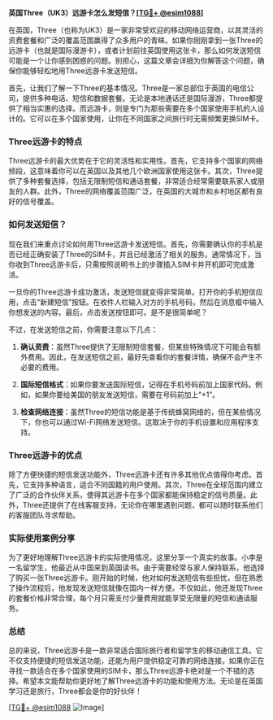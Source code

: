 **英国Three（UK3）远游卡怎么发短信？[[TG💪+ @esim1088](https://t.me/s/esim1088)]**

在英国，Three（也称为UK3）是一家非常受欢迎的移动网络运营商，以其灵活的资费套餐和广泛的覆盖范围赢得了众多用户的青睐。如果你刚刚拿到一张Three的远游卡（也就是国际漫游卡），或者计划前往英国使用这张卡，那么如何发送短信可能是一个让你感到困惑的问题。别担心，这篇文章会详细为你解答这个问题，确保你能够轻松地用Three远游卡发送短信。

首先，让我们了解一下Three的基本情况。Three是一家总部位于英国的电信公司，提供多种电话、短信和数据套餐。无论是本地通话还是国际漫游，Three都提供了相当实惠的选择。而远游卡，则是专门为那些需要在多个国家使用手机的人设计的。它可以在多个国家使用，让你在不同国家之间旅行时无需频繁更换SIM卡。

### Three远游卡的特点

Three远游卡的最大优势在于它的灵活性和实用性。首先，它支持多个国家的网络频段，这意味着你可以在英国以及其他几个欧洲国家使用这张卡。其次，Three提供了多种套餐选择，包括无限制短信和通话套餐，非常适合经常需要联系家人或朋友的人群。此外，Three的网络覆盖范围广泛，在英国的大城市和乡村地区都有良好的信号覆盖。

### 如何发送短信？

现在我们来重点讨论如何用Three远游卡发送短信。首先，你需要确认你的手机是否已经正确安装了Three的SIM卡，并且已经激活了相关的服务。通常情况下，当你收到Three远游卡后，只需按照说明书上的步骤插入SIM卡并开机即可完成激活。

一旦你的Three远游卡成功激活，发送短信就变得非常简单。打开你的手机短信应用，点击“新建短信”按钮。在收件人栏输入对方的手机号码，然后在消息框中输入你想发送的内容。最后，点击发送按钮即可。是不是很简单呢？

不过，在发送短信之前，你需要注意以下几点：

1. **确认资费**：虽然Three提供了无限制短信套餐，但某些特殊情况下可能会有额外费用。因此，在发送短信之前，最好先查看你的套餐详情，确保不会产生不必要的费用。
   
2. **国际短信格式**：如果你要发送国际短信，记得在手机号码前加上国家代码。例如，如果你要给美国的朋友发送短信，需要在号码前加上“+1”。

3. **检查网络连接**：虽然Three的短信功能是基于传统蜂窝网络的，但在某些情况下，你也可以通过Wi-Fi网络发送短信。这取决于你的手机设置和应用程序支持。

### Three远游卡的优点

除了方便快捷的短信发送功能外，Three远游卡还有许多其他优点值得你考虑。首先，它支持多种语言，适合不同国籍的用户使用。其次，Three在全球范围内建立了广泛的合作伙伴关系，使得其远游卡在多个国家都能保持稳定的信号质量。此外，Three还提供了在线客服支持，无论你在哪里遇到问题，都可以随时联系他们的客服团队寻求帮助。

### 实际使用案例分享

为了更好地理解Three远游卡的实际使用情况，这里分享一个真实的故事。小李是一名留学生，他最近从中国来到英国读书。由于需要经常与家人保持联系，他选择了购买一张Three远游卡。刚开始的时候，他对如何发送短信有些担忧，但在熟悉了操作流程后，他发现发送短信就像在国内一样方便。不仅如此，他还发现Three的套餐价格非常合理，每个月只需支付少量费用就能享受无限量的短信和通话服务。

### 总结

总的来说，Three远游卡是一款非常适合国际旅行者和留学生的移动通信工具。它不仅支持便捷的短信发送功能，还能为用户提供稳定可靠的网络连接。如果你正在寻找一款适合在多个国家使用的SIM卡，那么Three远游卡绝对是一个不错的选择。希望本文能帮助你更好地了解Three远游卡的功能和使用方法。无论是在英国学习还是旅行，Three都会是你的好伙伴！

[[TG💪+ @esim1088](https://t.me/s/esim1088) ![Image](https://i.postimg.cc/4NQfJmqS/Snipaste-2025-05-13-00-14-12.png)]